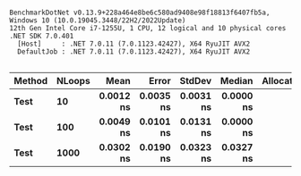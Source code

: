 ```

BenchmarkDotNet v0.13.9+228a464e8be6c580ad9408e98f18813f6407fb5a, Windows 10 (10.0.19045.3448/22H2/2022Update)
12th Gen Intel Core i7-1255U, 1 CPU, 12 logical and 10 physical cores
.NET SDK 7.0.401
  [Host]     : .NET 7.0.11 (7.0.1123.42427), X64 RyuJIT AVX2
  DefaultJob : .NET 7.0.11 (7.0.1123.42427), X64 RyuJIT AVX2


```
| Method | NLoops | Mean      | Error     | StdDev    | Median    | Allocated |
|------- |------- |----------:|----------:|----------:|----------:|----------:|
| **Test**   | **10**     | **0.0012 ns** | **0.0035 ns** | **0.0031 ns** | **0.0000 ns** |         **-** |
| **Test**   | **100**    | **0.0049 ns** | **0.0101 ns** | **0.0131 ns** | **0.0000 ns** |         **-** |
| **Test**   | **1000**   | **0.0302 ns** | **0.0190 ns** | **0.0323 ns** | **0.0327 ns** |         **-** |
